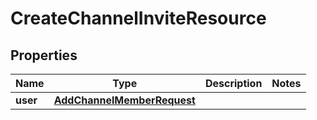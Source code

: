 
# CreateChannelInviteResource

## Properties
Name | Type | Description | Notes
------------ | ------------- | ------------- | -------------
**user** | [**AddChannelMemberRequest**](AddChannelMemberRequest.md) |  | 



